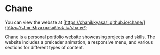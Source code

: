 # Chane

You can view the website at [https://chanikkyasaai.github.io/chane/](https://chanikkyasaai.github.io/chane/)

Chane is a personal portfolio website showcasing projects and skills. The website includes a preloader animation, a responsive menu, and various sections for different types of content.
